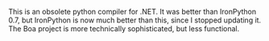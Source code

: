 This is an obsolete python compiler for .NET. It was better than IronPython 0.7, but IronPython is now much better than this, since I stopped updating it. The Boa project is more technically sophisticated, but less functional.